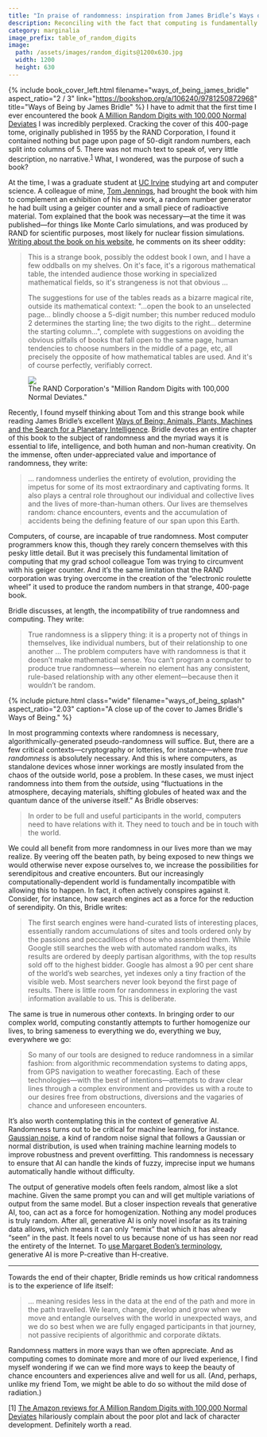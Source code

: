 ```yaml
---
title: "In praise of randomness: inspiration from James Bridle’s Ways of Being"
description: Reconciling with the fact that computing is fundamentally incompatible with true randomness.
category: marginalia
image_prefix: table_of_random_digits
image:
  path: /assets/images/random_digits@1200x630.jpg
  width: 1200
  height: 630
---
```


{% include book_cover_left.html filename="ways_of_being_james_bridle" aspect_ratio="2 / 3" link="https://bookshop.org/a/106240/9781250872968" title="Ways of Being by James Bridle" %} I have to admit that the first time I ever encountered the book [A Million Random Digits with 100,000 Normal Deviates](https://en.wikipedia.org/wiki/A_Million_Random_Digits_with_100%2C000_Normal_Deviates) I was incredibly perplexed. Cracking the cover of this 400-page tome, originally published in 1955 by the RAND Corporation, I found it contained nothing but page upon page of 50-digit random numbers, each split into columns of 5. There was not much text to speak of, very little description, no narrative.<sup><a href="#1">1</a></sup> What, I wondered, was the purpose of such a book?

At the time, I was a graduate student at [UC Irvine](https://www.uci.edu) studying art and computer science. A colleague of mine, [Tom Jennings](https://en.wikipedia.org/wiki/Tom_Jennings), had brought the book with him to complement an exhibition of his new work, a random number generator he had built using a geiger counter and a small piece of radioactive material. Tom explained that the book was necessary—at the time it was published—for things like Monte Carlo simulations, and was produced by RAND for scientific purposes, most likely for nuclear fission simulations. [Writing about the book on his website](https://www.sensitiveresearch.com/Archive/MillionRandomDigitsBook/index.html), he comments on its sheer oddity:

> This is a strange book, possibly the oddest book I own, and I have a few oddballs on my shelves. On it's face, it's a rigorous mathematical table, the intended audience those working in specialized mathematical fields, so it's strangeness is not that obvious ...
> 
> The suggestions for use of the tables reads as a bizarre magical rite, outside its mathematical context: "...open the book to an unselected page... blindly choose a 5-digit number; this number reduced modulo 2 determines the starting line; the two digits to the right... determine the starting column...", complete with suggestions on avoiding the obvious pitfalls of books that fall open to the same page, human tendencies to choose numbers in the middle of a page, etc, all precisely the opposite of how mathematical tables are used. And it's of course perfectly, verifiably correct.

<figure class="wide">
    <img src="{{ site.url }}/assets/images/random_digits_book.webp" class="full-width" style="aspect-ratio: 1.33">
    <figcaption>The RAND Corporation's "Million Random Digits with 100,000 Normal Deviates."</figcaption>
</figure>

Recently, I found myself thinking about Tom and this strange book while reading James Bridle’s excellent [Ways of Being: Animals, Plants, Machines and the Search for a Planetary Intelligence](https://bookshop.org/a/106240/9781250872968). Bridle devotes an entire chapter of this book to the subject of randomness and the myriad ways it is essential to life, intelligence, and both human and non-human creativity. On the immense, often under-appreciated value and importance of randomness, they write:

> ... randomness underlies the entirety of evolution, providing the impetus for some of its most extraordinary and captivating forms. It also plays a central role throughout our individual and collective lives and the lives of more-than-human others. Our lives are themselves random: chance encounters, events and the accumulation of accidents being the defining feature of our span upon this Earth.

Computers, of course, are incapable of true randomness. Most computer programmers know this, though they rarely concern themselves with this pesky little detail. But it was precisely this fundamental limitation of computing that my grad school colleague Tom was trying to circumvent with his geiger counter. And it’s the same limitation that the RAND corporation was trying overcome in the creation of the “electronic roulette wheel” it used to produce the random numbers in that strange, 400-page book. 

Bridle discusses, at length, the incompatibility of true randomness and computing. They write:

> True randomness is a slippery thing: it is a property not of things in themselves, like individual numbers, but of their relationship to one another ... The problem computers have with randomness is that it doesn’t make mathematical sense. You can’t program a computer to produce true randomness—wherein no element has any consistent, rule-based relationship with any other element—because then it wouldn’t be random.


{% include picture.html class="wide" filename="ways_of_being_splash" aspect_ratio="2.03" caption="A close up of the cover to James Bridle's Ways of Being." %}


In most programming contexts where randomness is necessary, algorithmically-generated pseudo-randomness will suffice. But, there are a few critical contexts—cryptography or lotteries, for instance—where *true randomness* is absolutely necessary. And this is where computers, as standalone devices whose inner workings are mostly insulated from the chaos of the outside world, pose a problem. In these cases, we must inject randomness into them from the *outside*, using “fluctuations in the atmosphere, decaying materials, shifting globules of heated wax and the quantum dance of the universe itself.” As Bridle observes:

> In order to be full and useful participants in the world, computers need to have relations with it. They need to touch and be in touch with the world.

We could all benefit from more randomness in our lives more than we may realize. By veering off the beaten path, by being exposed to new things we would otherwise never expose ourselves to, we increase the possibilities for serendipitous and creative encounters. But our increasingly computationally-dependent world is fundamentally incompatible with allowing this to happen. In fact, it often actively conspires against it. Consider, for instance, how search engines act as a force for the reduction of serendipity. On this, Bridle writes:

> The first search engines were hand-curated lists of interesting places, essentially random accumulations of sites and tools ordered only by the passions and peccadilloes of those who assembled them. While Google still searches the web with automated random walks, its results are ordered by deeply partisan algorithms, with the top results sold off to the highest bidder. Google has almost a 90 per cent share of the world’s web searches, yet indexes only a tiny fraction of the visible web. Most searchers never look beyond the first page of results. There is little room for randomness in exploring the vast information available to us. This is deliberate.

The same is true in numerous other contexts. In bringing order to our complex world, computing constantly attempts to further homogenize our lives, to bring sameness to everything we do, everything we buy, everywhere we go:

> So many of our tools are designed to reduce randomness in a similar fashion: from algorithmic recommendation systems to dating apps, from GPS navigation to weather forecasting. Each of these technologies—with the best of intentions—attempts to draw clear lines through a complex environment and provides us with a route to our desires free from obstructions, diversions and the vagaries of chance and unforeseen encounters.

It’s also worth contemplating this in the context of generative AI. Randomness turns out to be critical for machine learning, for instance. [Gaussian noise](https://en.wikipedia.org/wiki/Gaussian_noise), a kind of random noise signal that follows a Gaussian or normal distribution, is used when training machine learning models to improve robustness and prevent overfitting. This randomness is necessary to ensure that AI can handle the kinds of fuzzy, imprecise input we humans automatically handle without difficulty.

The output of generative models often feels random, almost like a slot machine. Given the same prompt you can and will get multiple variations of output from the same model. But a closer inspection reveals that generative AI, too, can act as a force for homogenization. Nothing any model produces is truly random. After all, generative AI is only novel insofar as its training data allows, which means it can only “remix” that which it has already “seen” in the past. It feels novel to us because none of us has seen nor read the entirety of the Internet. To [use Margaret Boden’s terminology](https://www.sciencedirect.com/science/article/pii/S0004370298000551), generative AI is more P-creative than H-creative. 

---

Towards the end of their chapter, Bridle reminds us how critical randomness is to the experience of life itself:

> ... meaning resides less in the data at the end of the path and more in the path travelled. We learn, change, develop and grow when we move and entangle ourselves with the world in unexpected ways, and we do so best when we are fully engaged participants in that journey, not passive recipients of algorithmic and corporate diktats.

Randomness matters in more ways than we often appreciate. And as computing comes to dominate more and more of our lived experience, I find myself wondering if we can we find more ways to keep the beauty of chance encounters and experiences alive and well for us all. (And, perhaps, unlike my friend Tom, we might be able to do so without the mild dose of radiation.)

<aside class="footnote">
<p><a name="1"></a>[1] <a href="https://www.amazon.com/Million-Random-Digits-Normal-Deviates/dp/0833030477/">The Amazon reviews for A Million Random Digits with 100,000 Normal Deviates</a> hilariously complain about the poor plot and lack of character development. Definitely worth a read.</p>
</aside>
